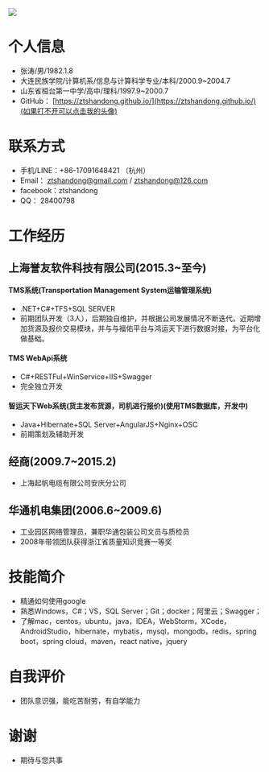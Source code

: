 [![](
http://git.oschina.net/ztshandong/oschina.io/raw/master/AvatarSmall.jpg)](http://git.oschina.net/ztshandong/oschina.io)
# 个人信息
- 张涛/男/1982.1.8
- 大连民族学院/计算机系/信息与计算科学专业/本科/2000.9~2004.7
- 山东省桓台第一中学/高中/理科/1997.9~2000.7
- GitHub： [https://ztshandong.github.io/](https://ztshandong.github.io/)(如果打不开可以点击我的头像)

# 联系方式
- 手机/LINE：+86-17091648421  （杭州）
- Email： ztshandong@gmail.com  /  ztshandong@126.com
- facebook：ztshandong
- QQ： 28400798

# 工作经历
## 上海誉友软件科技有限公司(2015.3~至今)
#### TMS系统(Transportation Management System运输管理系统)
- .NET+C#+TFS+SQL SERVER
- 前期团队开发（3人），后期独自维护，并根据公司发展情况不断迭代。近期增加货源及报价交易模块，并与与福佑平台与鸿运天下进行数据对接，为平台化做基础。
#### TMS WebApi系统
- C#+RESTFul+WinService+IIS+Swagger
- 完全独立开发
#### 智运天下Web系统(货主发布货源，司机进行报价)(使用TMS数据库，开发中)
- Java+Hibernate+SQL Server+AngularJS+Nginx+OSC
- 前期策划及辅助开发
## 经商(2009.7~2015.2)
- 上海起帆电缆有限公司安庆分公司
## 华通机电集团(2006.6~2009.6)
- 工业园区网络管理员，兼职华通包装公司文员与质检员
- 2008年带领团队获得浙江省质量知识竞赛一等奖

# 技能简介
- 精通如何使用google
- 熟悉Windows，C#；VS，SQL Server；Git；docker；阿里云；Swagger；
- 了解mac，centos，ubuntu，java，IDEA，WebStorm，XCode，AndroidStudio，hibernate，mybatis，mysql，mongodb，redis，spring boot，spring cloud，maven，react native，jquery

# 自我评价
- 团队意识强，能吃苦耐劳，有自学能力

# 谢谢
- 期待与您共事